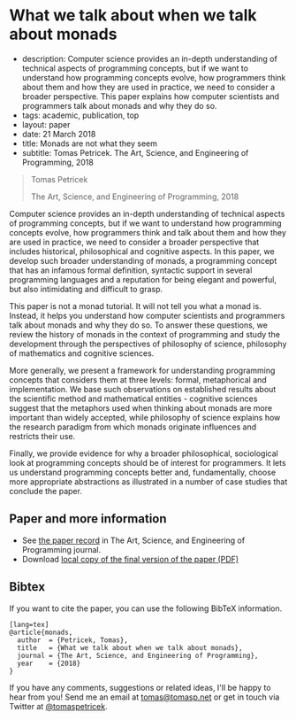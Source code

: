 # What we talk about when we talk about monads

 - description: Computer science provides an in-depth understanding of technical
    aspects of programming concepts, but if we want to understand how programming concepts evolve,
    how programmers think about them and how they are used in practice, we need to consider a
    broader perspective. This paper explains how computer scientists and programmers talk about
    monads and why they do so.
 - tags: academic, publication, top
 - layout: paper
 - date: 21 March 2018
 - title: Monads are not what they seem
 - subtitle: Tomas Petricek. The Art, Science, and Engineering of Programming, 2018

> Tomas Petricek
>
> The Art, Science, and Engineering of Programming, 2018

Computer science provides an in-depth understanding of technical aspects of
programming concepts, but if we want to understand how programming concepts evolve, how programmers
think and talk about them and how they are used in practice, we need to consider a broader
perspective that includes historical, philosophical and cognitive aspects.
In this paper, we develop such broader understanding of monads, a programming concept that has
an infamous formal definition, syntactic support in several programming languages and a reputation
for being elegant and powerful, but also intimidating and difficult to grasp.

This paper is not a monad tutorial. It will not tell you what a monad is. Instead, it helps you
understand how computer scientists and programmers talk about monads and why they do so. To answer
these questions, we review the history of monads in the context of programming and study the development
through the perspectives of philosophy of science, philosophy of mathematics and cognitive sciences.

More generally, we present a framework for understanding programming concepts that considers them
at three levels: formal, metaphorical and implementation.
We base such observations on established results about the scientific method and mathematical
entities - cognitive sciences suggest that the metaphors used when thinking about monads
are more important than widely accepted, while philosophy of science explains how the research
paradigm from which monads originate influences and restricts their use.

Finally, we provide evidence for why a broader philosophical, sociological look at programming
concepts should be of interest for programmers. It lets us understand programming concepts better
and, fundamentally, choose more appropriate abstractions as illustrated in a number of case studies
that conclude the paper.

## Paper and more information

 - See [the paper record](http://programming-journal.org/2018/2/12/) in The Art, Science, and Engineering of Programming
   journal.
 - Download [local copy of the final version of the paper (PDF)](monads-programming.pdf)

## <a id="cite">Bibtex</a>
If you want to cite the paper, you can use the following BibTeX information.

    [lang=tex]
    @article{monads,
      author  = {Petricek, Tomas},
      title   = {What we talk about when we talk about monads},
      journal = {The Art, Science, and Engineering of Programming},
      year    = {2018}
    }

If you have any comments, suggestions or related ideas, I'll be happy to
hear from you! Send me an email at [tomas@tomasp.net](mailto:tomas@tomasp.net)
or get in touch via Twitter at [@tomaspetricek](http://twitter.com/tomaspetricek).
